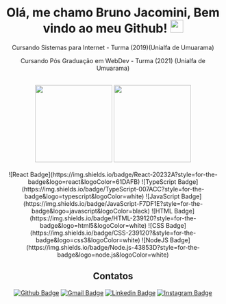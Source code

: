 <h1 align="center">Olá, me chamo Bruno Jacomini, Bem vindo ao meu Github! <img src="https://emojis.slackmojis.com/emojis/images/1580448086/7667/think-about-it.png?1580448086" width="30"/></h1>

<div align="center">
  
  <p>Cursando Sistemas para Internet - Turma (2019)(Unialfa de Umuarama)</p>
  <p>Cursando Pós Graduação em WebDev - Turma (2021) (Unialfa de Umuarama)</p>

</div>

<br>

<div align="center">

  <img height="180em" src="https://github-readme-stats.vercel.app/api?username=Xampiis&show_icons=true&theme=tokyonight&include_all_commits=true&count_private=true"/>
  <img height="180em" src="https://github-readme-stats.vercel.app/api/top-langs/?username=Xampiis&layout=compact&langs_count=16&theme=tokyonight"/>

</div>

<br>

<div align="center">
  ![React Badge](https://img.shields.io/badge/React-20232A?style=for-the-badge&logo=react&logoColor=61DAFB)
  ![TypeScript Badge](https://img.shields.io/badge/TypeScript-007ACC?style=for-the-badge&logo=typescript&logoColor=white)
  ![JavaScript Badge](https://img.shields.io/badge/JavaScript-F7DF1E?style=for-the-badge&logo=javascript&logoColor=black)
  ![HTML Badge](https://img.shields.io/badge/HTML-239120?style=for-the-badge&logo=html5&logoColor=white)
  ![CSS Badge](https://img.shields.io/badge/CSS-239120?&style=for-the-badge&logo=css3&logoColor=white)
  ![NodeJS Badge](https://img.shields.io/badge/Node.js-43853D?style=for-the-badge&logo=node.js&logoColor=white)
  
  ## Contatos
  
  [![Github Badge](https://img.shields.io/badge/GitHub-100000?style=for-the-badge&logo=github&logoColor=white)](https://github.com/Xampiis)
  [![Gmail Badge](https://img.shields.io/badge/Gmail-D14836?style=for-the-badge&logo=gmail&logoColor=white)](mailto:brunosjacomini18@gmail.com)
  [![Linkedin Badge](https://img.shields.io/badge/LinkedIn-0077B5?style=for-the-badge&logo=linkedin&logoColor=white)](https://www.linkedin.com/in/bruno-jacomini-b3916a17a/)
  [![Instagram Badge](https://img.shields.io/badge/Instagram-E4405F?style=for-the-badge&logo=instagram&logoColor=white)](https://www.instagram.com/brunoexd/)
  
</div>

